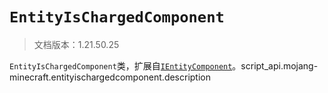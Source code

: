 # `EntityIsChargedComponent`

> 文档版本：1.21.50.25

`EntityIsChargedComponent`类，扩展自[`IEntityComponent`](./ientitycomponent.md)。script_api.mojang-minecraft.entityischargedcomponent.description
